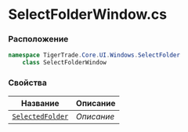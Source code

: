 
# SelectFolderWindow.cs
### Расположение
```csharp
namespace TigerTrade.Core.UI.Windows.SelectFolder  
    class SelectFolderWindow
```

### Свойства
| Название | Описание |
| --- | --- |
| [`SelectedFolder`](./Свойства/SelectedFolder.md) | *Описание* |
